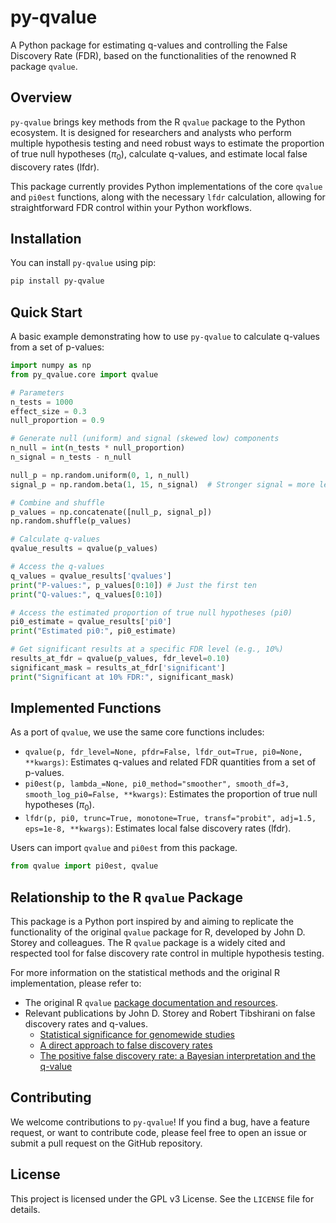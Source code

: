 # py-qvalue

A Python package for estimating q-values and controlling the False Discovery
Rate (FDR), based on the functionalities of the renowned R package `qvalue`.

## Overview

`py-qvalue` brings key methods from the R `qvalue` package to the Python
ecosystem. It is designed for researchers and analysts who perform multiple
hypothesis testing and need robust ways to estimate the proportion of true null
hypotheses ($\pi_0$), calculate q-values, and estimate local false discovery
rates (lfdr).

This package currently provides Python implementations of the core `qvalue` and
`pi0est` functions, along with the necessary `lfdr` calculation, allowing for
straightforward FDR control within your Python workflows.

## Installation

You can install `py-qvalue` using pip:

```bash
pip install py-qvalue
```

## Quick Start

A basic example demonstrating how to use `py-qvalue` to calculate
q-values from a set of p-values:

```python
import numpy as np
from py_qvalue.core import qvalue

# Parameters
n_tests = 1000
effect_size = 0.3
null_proportion = 0.9

# Generate null (uniform) and signal (skewed low) components
n_null = int(n_tests * null_proportion)
n_signal = n_tests - n_null

null_p = np.random.uniform(0, 1, n_null)
signal_p = np.random.beta(1, 15, n_signal)  # Stronger signal = more left skew

# Combine and shuffle
p_values = np.concatenate([null_p, signal_p])
np.random.shuffle(p_values)

# Calculate q-values
qvalue_results = qvalue(p_values)

# Access the q-values
q_values = qvalue_results['qvalues']
print("P-values:", p_values[0:10]) # Just the first ten
print("Q-values:", q_values[0:10])

# Access the estimated proportion of true null hypotheses (pi0)
pi0_estimate = qvalue_results['pi0']
print("Estimated pi0:", pi0_estimate)

# Get significant results at a specific FDR level (e.g., 10%)
results_at_fdr = qvalue(p_values, fdr_level=0.10)
significant_mask = results_at_fdr['significant']
print("Significant at 10% FDR:", significant_mask)
```

## Implemented Functions

As a port of `qvalue`, we use the same core functions includes:

* `qvalue(p, fdr_level=None, pfdr=False, lfdr_out=True, pi0=None, **kwargs)`:
  Estimates q-values and related FDR quantities from a set of p-values.
* `pi0est(p, lambda_=None, pi0_method="smoother", smooth_df=3, smooth_log_pi0=False, **kwargs)`:
  Estimates the proportion of true null hypotheses ($\pi_0$).
* `lfdr(p, pi0, trunc=True, monotone=True, transf="probit", adj=1.5, eps=1e-8, **kwargs)`:
  Estimates local false discovery rates (lfdr).

Users can import `qvalue` and `pi0est` from this package.

``` python
from qvalue import pi0est, qvalue
```

## Relationship to the R `qvalue` Package

This package is a Python port inspired by and aiming to replicate the
functionality of the original `qvalue` package for R, developed by John D.
Storey and colleagues. The R `qvalue` package is a widely cited and respected
tool for false discovery rate control in multiple hypothesis testing.

For more information on the statistical methods and the original R
implementation, please refer to:

* The original R `qvalue` [package documentation and resources](https://bioconductor.org/packages/release/bioc/html/qvalue.html).
* Relevant publications by John D. Storey and Robert Tibshirani on false discovery rates and q-values.
  - [Statistical significance for genomewide studies](https://www.pnas.org/doi/abs/10.1073/pnas.1530509100)
  - [A direct approach to false discovery rates](https://academic.oup.com/jrsssb/article-abstract/64/3/479/7098513)
  - [The positive false discovery rate: a Bayesian interpretation and the q-value](https://projecteuclid.org/journals/annals-of-statistics/volume-31/issue-6/The-positive-false-discovery-rate--a-Bayesian-interpretation-and/10.1214/aos/1074290335.full)

## Contributing

We welcome contributions to `py-qvalue`! If you find a bug, have a feature
request, or want to contribute code, please feel free to open an issue or submit
a pull request on the GitHub repository.

## License

This project is licensed under the GPL v3 License. See the `LICENSE` file for
details.
